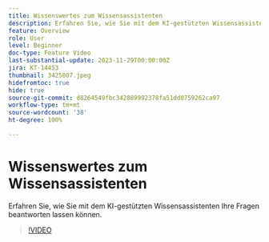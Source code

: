 ```yaml
---
title: Wissenswertes zum Wissensassistenten
description: Erfahren Sie, wie Sie mit dem KI-gestützten Wissensassistenten Ihre Fragen beantworten lassen können.
feature: Overview
role: User
level: Beginner
doc-type: Feature Video
last-substantial-update: 2023-11-29T00:00:00Z
jira: KT-14453
thumbnail: 3425807.jpeg
hidefromtoc: true
hide: true
source-git-commit: d8264549fbc342889992378fa51dd0759262ca97
workflow-type: tm+mt
source-wordcount: '38'
ht-degree: 100%

---
```



# Wissenswertes zum Wissensassistenten

Erfahren Sie, wie Sie mit dem KI-gestützten Wissensassistenten Ihre Fragen beantworten lassen können.

>[!VIDEO](https://video.tv.adobe.com/v/3425807/?learn=on)
